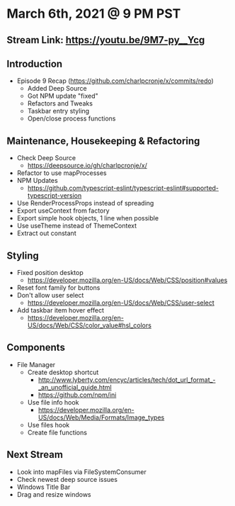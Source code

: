 # March 6th, 2021 @ 9 PM PST

## Stream Link: https://youtu.be/9M7-py__Ycg

## Introduction

- Episode 9 Recap (https://github.com/charlpcronje/x/commits/redo)
  - Added Deep Source
  - Got​ NPM update "fixed"
  - Refactors and Tweaks
  - Taskbar entry styling
  - Open/close process functions

## Maintenance, Housekeeping & Refactoring

- Check Deep Source
  - https://deepsource.io/gh/charlpcronje/x/
- Refactor to use mapProcesses
- NPM Updates
  - https://github.com/typescript-eslint/typescript-eslint#supported-typescript-version
- Use RenderProcessProps instead of spreading
- Export useContext from factory
- Export simple hook objects, 1 line when possible
- Use useTheme instead of ThemeContext
- Extract out constant

## Styling

- Fixed position desktop
  - https://developer.mozilla.org/en-US/docs/Web/CSS/position#values
- Reset font family for buttons
- Don't allow user select
  - https://developer.mozilla.org/en-US/docs/Web/CSS/user-select
- Add taskbar item hover effect
  - https://developer.mozilla.org/en-US/docs/Web/CSS/color_value#hsl_colors

## Components

- File Manager
  - Create desktop shortcut
    - http://www.lyberty.com/encyc/articles/tech/dot_url_format_-_an_unofficial_guide.html
    - https://github.com/npm/ini
  - Use file info hook
    - https://developer.mozilla.org/en-US/docs/Web/Media/Formats/Image_types
  - Use files hook
  - Create file functions

## Next Stream

- Look into mapFiles via FileSystemConsumer
- Check newest deep source issues
- Windows Title Bar
- Drag and resize windows
